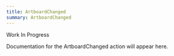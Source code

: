 ```yaml
---
title: ArtboardChanged
summary: ArtboardChanged
---
```


Work In Progress

Documentation for the ArtboardChanged action will appear here.